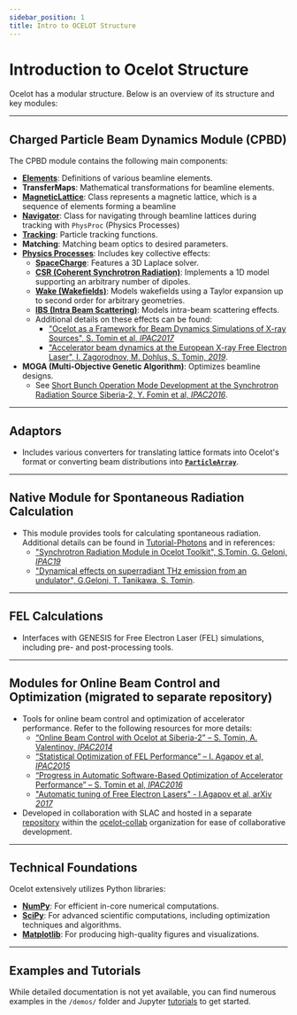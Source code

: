 ```yaml
---
sidebar_position: 1
title: Intro to OCELOT Structure
---
```


# Introduction to Ocelot Structure

Ocelot has a modular structure. Below is an overview of its structure and key modules:

---

## Charged Particle Beam Dynamics Module (CPBD)

The CPBD module contains the following main components:

- **[Elements](../elements/intro.md)**: Definitions of various beamline elements.
- **TransferMaps**: Mathematical transformations for beamline elements.
- **[MagneticLattice](./magnet-lattice.md)**: Class represents a magnetic lattice, which is a sequence of elements forming a beamline
- **[Navigator](./navigator.md)**: Class for navigating through beamline lattices during tracking with ```PhysProc``` (Physics Processes)
- **[Tracking](./tracking.md)**: Particle tracking functions.
- **Matching**: Matching beam optics to desired parameters.
- **[Physics Processes](../physics-processes/phys-proc.md)**: Includes key collective effects:
  - **[SpaceCharge](../physics-processes/sc.md)**: Features a 3D Laplace solver.
  - **[CSR (Coherent Synchrotron Radiation)](../physics-processes/csr.md)**: Implements a 1D model supporting an arbitrary number of dipoles.
  - **[Wake (Wakefields)](../physics-processes/wake.md)**: Models wakefields using a Taylor expansion up to second order for arbitrary geometries.
  - **[IBS (Intra Beam Scattering)](../physics-processes/ibs.md)**: Models intra-beam scattering effects.
  - Additional details on these effects can be found:
    - ["Ocelot as a Framework for Beam Dynamics Simulations of X-ray Sources", S. Tomin et al, *IPAC2017*](https://accelconf.web.cern.ch/ipac2017/papers/wepab031.pdf)
    - ["Accelerator beam dynamics at the European X-ray Free Electron Laser", I. Zagorodnov, M. Dohlus, S. Tomin, *2019*](https://journals.aps.org/prab/abstract/10.1103/PhysRevAccelBeams.22.024401).
- **MOGA (Multi-Objective Genetic Algorithm)**: Optimizes beamline designs. 
  - See [Short Bunch Operation Mode Development at the Synchrotron Radiation Source Siberia-2, Y. Fomin et al, *IPAC2016*](http://accelconf.web.cern.ch/AccelConf/ipac2016/papers/thpmb034.pdf).

---

## Adaptors

- Includes various converters for translating lattice formats into Ocelot's format or converting beam distributions into [**`ParticleArray`**](particle-array.md).

---

## Native Module for Spontaneous Radiation Calculation

- This module provides tools for calculating spontaneous radiation. Additional details can be found in [Tutorial-Photons](../../tutorial/tutorial-photons/pfs_1_synchrotron_radiation.md) and in references:
  - ["Synchrotron Radiation Module in Ocelot Toolkit", S.Tomin, G. Geloni, *IPAC19*](https://accelconf.web.cern.ch/ipac2019/papers/wepts017.pdf) 
  - ["Dynamical effects on superradiant THz emission from an undulator", G.Geloni, T. Tanikawa, S. Tomin](http://scripts.iucr.org/cgi-bin/paper?S1600577519002509).

---

## FEL Calculations

- Interfaces with GENESIS for Free Electron Laser (FEL) simulations, including pre- and post-processing tools.

---

## Modules for Online Beam Control and Optimization (migrated to separate repository)

- Tools for online beam control and optimization of accelerator performance. Refer to the following resources for more details:
  - [“Online Beam Control with Ocelot at Siberia-2” – S. Tomin, A. Valentinov, *IPAC2014*](https://accelconf.web.cern.ch/IPAC2014/papers/mopro086.pdf)
  - [“Statistical Optimization of FEL Performance” – I. Agapov et al, *IPAC2015*](https://jacowfs.jlab.org/conf/y15/ipac15/prepress/TUPWA037.PDF)
  - [“Progress in Automatic Software-Based Optimization of Accelerator Performance” – S. Tomin et al, *IPAC2016*](https://accelconf.web.cern.ch/ipac2016/papers/wepoy036.pdf)
  - ["Automatic tuning of Free Electron Lasers" - I.Agapov et al, arXiv *2017*](https://arxiv.org/pdf/1704.02335.pdf)
- Developed in collaboration with SLAC and hosted in a separate [repository](https://github.com/ocelot-collab/optimizer) within the [ocelot-collab](https://github.com/ocelot-collab) organization for ease of collaborative development.

---

## Technical Foundations

Ocelot extensively utilizes Python libraries:
- **[NumPy](http://numpy.org)**: For efficient in-core numerical computations.
- **[SciPy](http://scipy.org)**: For advanced scientific computations, including optimization techniques and algorithms.
- **[Matplotlib](http://matplotlib.org/index.html)**: For producing high-quality figures and visualizations.

---

## Examples and Tutorials

While detailed documentation is not yet available, you can find numerous examples in the `/demos/` folder and Jupyter [tutorials](#tutorials) to get started.